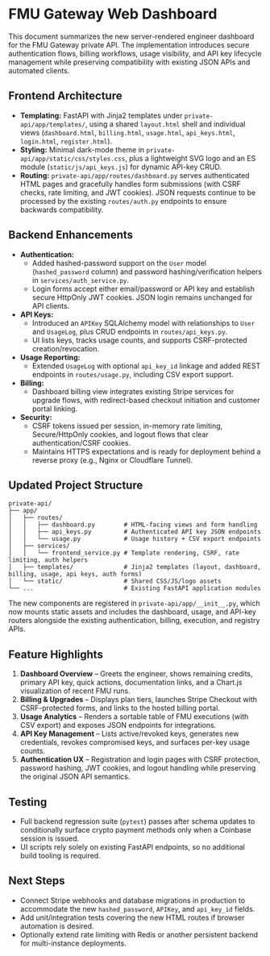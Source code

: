 # FMU Gateway Web Dashboard

This document summarizes the new server-rendered engineer dashboard for the FMU Gateway private API. The implementation introduces secure authentication flows, billing workflows, usage visibility, and API key lifecycle management while preserving compatibility with existing JSON APIs and automated clients.

## Frontend Architecture

- **Templating:** FastAPI with Jinja2 templates under `private-api/app/templates/`, using a shared `layout.html` shell and individual views (`dashboard.html`, `billing.html`, `usage.html`, `api_keys.html`, `login.html`, `register.html`).
- **Styling:** Minimal dark-mode theme in `private-api/app/static/css/styles.css`, plus a lightweight SVG logo and an ES module (`static/js/api_keys.js`) for dynamic API-key CRUD.
- **Routing:** `private-api/app/routes/dashboard.py` serves authenticated HTML pages and gracefully handles form submissions (with CSRF checks, rate limiting, and JWT cookies). JSON requests continue to be processed by the existing `routes/auth.py` endpoints to ensure backwards compatibility.

## Backend Enhancements

- **Authentication:**
  - Added hashed-password support on the `User` model (`hashed_password` column) and password hashing/verification helpers in `services/auth_service.py`.
  - Login forms accept either email/password or API key and establish secure HttpOnly JWT cookies. JSON login remains unchanged for API clients.
- **API Keys:**
  - Introduced an `APIKey` SQLAlchemy model with relationships to `User` and `UsageLog`, plus CRUD endpoints in `routes/api_keys.py`.
  - UI lists keys, tracks usage counts, and supports CSRF-protected creation/revocation.
- **Usage Reporting:**
  - Extended `UsageLog` with optional `api_key_id` linkage and added REST endpoints in `routes/usage.py`, including CSV export support.
- **Billing:**
  - Dashboard billing view integrates existing Stripe services for upgrade flows, with redirect-based checkout initiation and customer portal linking.
- **Security:**
  - CSRF tokens issued per session, in-memory rate limiting, Secure/HttpOnly cookies, and logout flows that clear authentication/CSRF cookies.
  - Maintains HTTPS expectations and is ready for deployment behind a reverse proxy (e.g., Nginx or Cloudflare Tunnel).

## Updated Project Structure

```
private-api/
├── app/
│   ├── routes/
│   │   ├── dashboard.py        # HTML-facing views and form handling
│   │   ├── api_keys.py         # Authenticated API key JSON endpoints
│   │   └── usage.py            # Usage history + CSV export endpoints
│   ├── services/
│   │   └── frontend_service.py # Template rendering, CSRF, rate limiting, auth helpers
│   ├── templates/              # Jinja2 templates (layout, dashboard, billing, usage, api keys, auth forms)
│   └── static/                 # Shared CSS/JS/logo assets
└── ...                         # Existing FastAPI application modules
```

The new components are registered in `private-api/app/__init__.py`, which now mounts static assets and includes the dashboard, usage, and API-key routers alongside the existing authentication, billing, execution, and registry APIs.

## Feature Highlights

1. **Dashboard Overview** – Greets the engineer, shows remaining credits, primary API key, quick actions, documentation links, and a Chart.js visualization of recent FMU runs.
2. **Billing & Upgrades** – Displays plan tiers, launches Stripe Checkout with CSRF-protected forms, and links to the hosted billing portal.
3. **Usage Analytics** – Renders a sortable table of FMU executions (with CSV export) and exposes JSON endpoints for integrations.
4. **API Key Management** – Lists active/revoked keys, generates new credentials, revokes compromised keys, and surfaces per-key usage counts.
5. **Authentication UX** – Registration and login pages with CSRF protection, password hashing, JWT cookies, and logout handling while preserving the original JSON API semantics.

## Testing

- Full backend regression suite (`pytest`) passes after schema updates to conditionally surface crypto payment methods only when a Coinbase session is issued.
- UI scripts rely solely on existing FastAPI endpoints, so no additional build tooling is required.

## Next Steps

- Connect Stripe webhooks and database migrations in production to accommodate the new `hashed_password`, `APIKey`, and `api_key_id` fields.
- Add unit/integration tests covering the new HTML routes if browser automation is desired.
- Optionally extend rate limiting with Redis or another persistent backend for multi-instance deployments.
